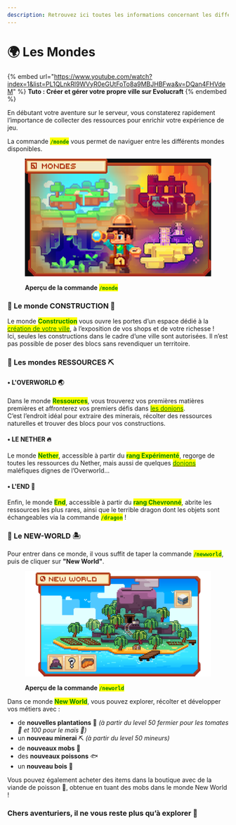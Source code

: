 ```yaml
---
description: Retrouvez ici toutes les informations concernant les différents mondes
---
```


# 🌍 Les Mondes

{% embed url="https://www.youtube.com/watch?index=1&list=PL1QLnkRl9WVyR0eGUtFoTo8a9MBJHBFwa&v=DQan4FHVdeM" %}
**Tuto : Créer et gérer votre propre ville sur Evolucraft**
{% endembed %}

En débutant votre aventure sur le serveur, vous constaterez rapidement l’importance de collecter des ressources pour enrichir votre expérience de jeu.&#x20;

La commande <mark style="color:green;">**`/monde`**</mark> vous permet de naviguer entre les différents mondes disponibles.

<figure><img src="../.gitbook/assets/Menu/Monde.png" alt=""><figcaption><p><strong>Aperçu de la commande </strong><mark style="color:green;"><strong><code>/monde</code></strong></mark></p></figcaption></figure>

### 💠 Le monde CONSTRUCTION 🌁

Le monde <mark style="color:green;">**Construction**</mark> vous ouvre les portes d’un espace dédié à la <a href="https://wiki.evolucraft.fr/les-villes/creer-une-ville"><mark style="color:green;">création de votre ville</mark></a>, à l’exposition de vos shops et de votre richesse !  
Ici, seules les constructions dans le cadre d’une ville sont autorisées. Il n’est pas possible de poser des blocs sans revendiquer un territoire.

### 💠 Les mondes RESSOURCES ⛏️

#### • L'OVERWORLD 🌏  
Dans le monde <mark style="color:green;">**Ressources**</mark>, vous trouverez vos premières matières premières et affronterez vos premiers défis dans <a href="https://wiki.evolucraft.fr/le-gameplay/les-donjons"><mark style="color:green;">les donjons</mark></a>.  
C’est l’endroit idéal pour extraire des minerais, récolter des ressources naturelles et trouver des blocs pour vos constructions.

#### • LE NETHER 🔥  
Le monde <mark style="color:green;">**Nether**</mark>, accessible à partir du <mark style="color:green;">**rang Expérimenté**</mark>, regorge de toutes les ressources du Nether, mais aussi de quelques <a href="https://wiki.evolucraft.fr/le-gameplay/les-donjons"><mark style="color:green;">donjons</mark></a> maléfiques dignes de l’Overworld...

#### • L'END 🌌  
Enfin, le monde <mark style="color:green;">**End**</mark>, accessible à partir du <mark style="color:green;">**rang Chevronné**</mark>, abrite les ressources les plus rares, ainsi que le terrible dragon dont les objets sont échangeables via la commande <mark style="color:green;">**`/dragon`**</mark> !

### 💠 Le NEW-WORLD 🏝️

Pour entrer dans ce monde, il vous suffit de taper la commande <mark style="color:green;">**`/newworld`**</mark>, puis de cliquer sur **"New World"**.

<figure><img src="../.gitbook/assets/Menu/Monde_NewWorld.png" alt=""><figcaption><p><strong>Aperçu de la commande </strong><mark style="color:green;"><strong><code>/neworld</code></strong></mark></p></figcaption></figure>

Dans ce monde <mark style="color:green;">**New World**</mark>, vous pouvez explorer, récolter et développer vos métiers avec :
* de **nouvelles plantations** 🌱 *(à partir du level 50 fermier pour les tomates 🍅 et 100 pour le maïs 🌽)*
* un **nouveau minerai** ⛏️ *(à partir du level 50 mineurs)*
* de **nouveaux mobs** 👹
* des **nouveaux poissons** 🐟  
* un **nouveau bois** 🌴

Vous pouvez également acheter des items dans la boutique avec de la viande de poisson 🐡, obtenue en tuant des mobs dans le monde New World !

### Chers aventuriers, il ne vous reste plus qu’à explorer 🤠
